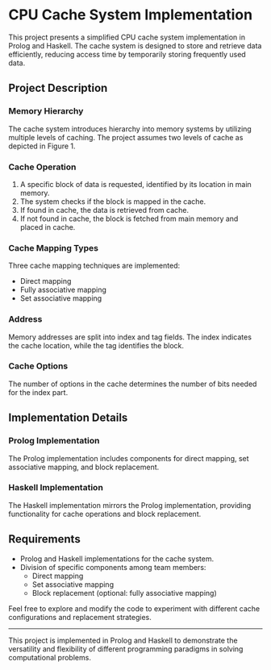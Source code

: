 # CPU Cache System Implementation

This project presents a simplified CPU cache system implementation in Prolog and Haskell. The cache system is designed to store and retrieve data efficiently, reducing access time by temporarily storing frequently used data.

## Project Description

### Memory Hierarchy
The cache system introduces hierarchy into memory systems by utilizing multiple levels of caching. The project assumes two levels of cache as depicted in Figure 1.

### Cache Operation
1. A specific block of data is requested, identified by its location in main memory.
2. The system checks if the block is mapped in the cache.
3. If found in cache, the data is retrieved from cache.
4. If not found in cache, the block is fetched from main memory and placed in cache.

### Cache Mapping Types
Three cache mapping techniques are implemented:
- Direct mapping
- Fully associative mapping
- Set associative mapping

### Address
Memory addresses are split into index and tag fields. The index indicates the cache location, while the tag identifies the block.

### Cache Options
The number of options in the cache determines the number of bits needed for the index part.

## Implementation Details

### Prolog Implementation
The Prolog implementation includes components for direct mapping, set associative mapping, and block replacement.

### Haskell Implementation
The Haskell implementation mirrors the Prolog implementation, providing functionality for cache operations and block replacement.

## Requirements
- Prolog and Haskell implementations for the cache system.
- Division of specific components among team members:
  - Direct mapping
  - Set associative mapping
  - Block replacement (optional: fully associative mapping)

Feel free to explore and modify the code to experiment with different cache configurations and replacement strategies.

---

This project is implemented in Prolog and Haskell to demonstrate the versatility and flexibility of different programming paradigms in solving computational problems.

